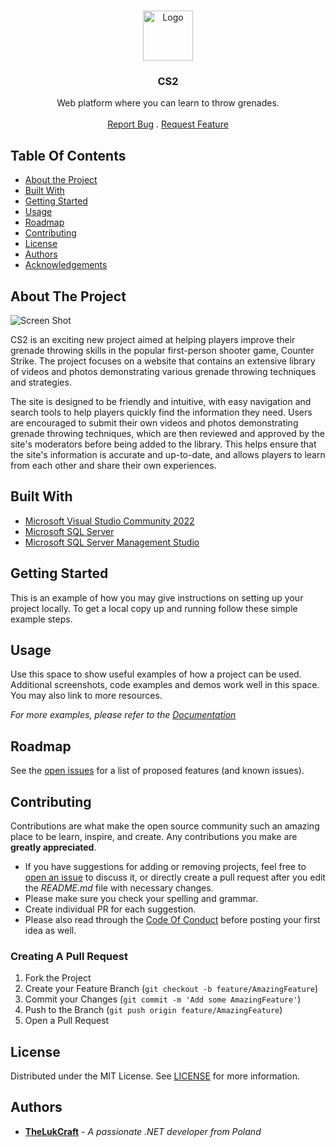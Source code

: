 <br/>
<p align="center">
  <a href="https://github.com/TheLukCraft/CS2">
    <img src="https://pasteboard.co/RlBfm4znrWqu.png" alt="Logo" width="80" height="80">
  </a>

  <h3 align="center">CS2</h3>

  <p align="center">
    Web platform where you can learn to throw grenades.
    <br/>
    <br/>
    <a href="https://github.com/TheLukCraft/CS2/issues">Report Bug</a>
    .
    <a href="https://github.com/TheLukCraft/CS2/issues">Request Feature</a>
  </p>
</p>



## Table Of Contents

* [About the Project](#about-the-project)
* [Built With](#built-with)
* [Getting Started](#getting-started)
* [Usage](#usage)
* [Roadmap](#roadmap)
* [Contributing](#contributing)
* [License](#license)
* [Authors](#authors)
* [Acknowledgements](#acknowledgements)

## About The Project

![Screen Shot](https://pasteboard.co/cnB9J0lap0hA.png)

CS2 is an exciting new project aimed at helping players improve their grenade throwing skills in the popular first-person shooter game, Counter Strike. The project focuses on a website that contains an extensive library of videos and photos demonstrating various grenade throwing techniques and strategies.

The site is designed to be friendly and intuitive, with easy navigation and search tools to help players quickly find the information they need. Users are encouraged to submit their own videos and photos demonstrating grenade throwing techniques, which are then reviewed and approved by the site's moderators before being added to the library. This helps ensure that the site's information is accurate and up-to-date, and allows players to learn from each other and share their own experiences.


## Built With



* [Microsoft Visual Studio Community 2022](https://visualstudio.microsoft.com/vs/)
* [Microsoft SQL Server ](https://www.microsoft.com/pl-pl/sql-server/sql-server-downloads)
* [Microsoft SQL Server Management Studio](https://learn.microsoft.com/en-us/sql/ssms/download-sql-server-management-studio-ssms?view=sql-server-ver16)

## Getting Started

This is an example of how you may give instructions on setting up your project locally.
To get a local copy up and running follow these simple example steps.

## Usage

Use this space to show useful examples of how a project can be used. Additional screenshots, code examples and demos work well in this space. You may also link to more resources.

_For more examples, please refer to the [Documentation](https://example.com)_

## Roadmap

See the [open issues](https://github.com/TheLukCraft/CS2/issues) for a list of proposed features (and known issues).

## Contributing

Contributions are what make the open source community such an amazing place to be learn, inspire, and create. Any contributions you make are **greatly appreciated**.
* If you have suggestions for adding or removing projects, feel free to [open an issue](https://github.com/TheLukCraft/CS2/issues/new) to discuss it, or directly create a pull request after you edit the *README.md* file with necessary changes.
* Please make sure you check your spelling and grammar.
* Create individual PR for each suggestion.
* Please also read through the [Code Of Conduct](https://github.com/TheLukCraft/CS2/blob/main/CODE_OF_CONDUCT.md) before posting your first idea as well.

### Creating A Pull Request

1. Fork the Project
2. Create your Feature Branch (`git checkout -b feature/AmazingFeature`)
3. Commit your Changes (`git commit -m 'Add some AmazingFeature'`)
4. Push to the Branch (`git push origin feature/AmazingFeature`)
5. Open a Pull Request

## License

Distributed under the MIT License. See [LICENSE](https://github.com/TheLukCraft/CS2/blob/main/LICENSE.md) for more information.

## Authors

* **[TheLukCraft](https://github.com/TheLukCraft)** - *A passionate .NET developer from Poland* 

